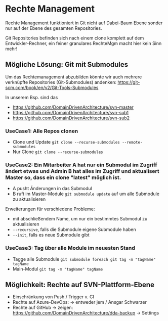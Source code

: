 # Rechte Management

Rechte Management funktioniert in Git nicht auf Dabei-Baum Ebene sonder nur auf der Ebene des gesamten Repositories. 

Git Repositories befinden sich nach einem clone komplett auf dem Entwickler-Rechner, ein feiner granulares RechteMgm macht hier kein Sinn mehr!

## Mögliche Lösung: Git mit Submodules

Um das Rechtemanagement abzubilden könnte wir auch mehrere verknüpfte Repositories (Git-Submodules) andenken: https://git-scm.com/book/en/v2/Git-Tools-Submodules

In unserem Bsp. sind das
* https://github.com/DomainDrivenArchitecture/svn-master
* https://github.com/DomainDrivenArchitecture/svn-sub1
* https://github.com/DomainDrivenArchitecture/svn-sub2

### UseCase1: Alle Repos clonen
* Clone und Update `git clone --recurse-submodules --remote-submodules`
* Nur Clone `git clone --recurse-submodules`

### UseCase2: Ein Mitarbeiter A hat nur ein Submodul im Zugriff ändert etwas und Admin B hat alles im Zugriff und aktualisert Master so, dass ein clone "latest" möglich ist.
* A pusht Änderungen in das Submodul
* B ruft im Master-Module `git submodule update` auf um alle Submodule zu aktualisieren

Erweiterungen für verschiedene Probleme:
* mit abschließendem Name, um nur ein bestimmtes Submodul zu aktualisieren
* `--recursive`, falls die Submodule eigene Submodule haben
* `--init`, falls es neue Submodule gibt

### UseCase3: Tag über alle Module im neuesten Stand
* Tagge alle Submodule `git submodule foreach git tag -m "tagName" tagName`
* Main-Modul `git tag -m "tagName" tagName`

## Möglichkeit: Rechte auf SVN-Plattform-Ebene
* Einschränkung von Push / Trigger v. CI
* Rechte auf Azure-DevOps:
  -> entweder jem / Ansgar Schwarzer
* Rechte auf GitHub 
  -> zeigen: https://github.com/DomainDrivenArchitecture/dda-backup -> Settings

